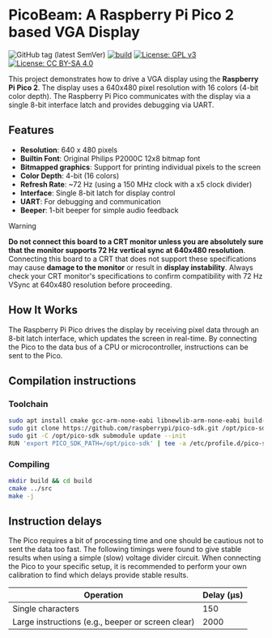 # PicoBeam: A Raspberry Pi Pico 2 based VGA Display

![GitHub tag (latest SemVer)](https://img.shields.io/github/v/tag/ifilot/pico-vga-text?label=version)
[![build](https://github.com/ifilot/pico-vga-text/actions/workflows/build.yml/badge.svg)](https://github.com/ifilot/pico-vga-text/actions/workflows/build.yml)
[![License: GPL v3](https://img.shields.io/badge/License-GPLv3-blue.svg)](https://www.gnu.org/licenses/gpl-3.0)
[![License: CC BY-SA 4.0](https://img.shields.io/badge/License-CC%20BY--SA%204.0-blue.svg)](https://creativecommons.org/licenses/by-sa/4.0/)

This project demonstrates how to drive a VGA display using the **Raspberry Pi
Pico 2**. The display uses a 640x480 pixel resolution with 16 colors (4-bit
color depth). The Raspberry Pi Pico communicates with the display via a single
8-bit interface latch and provides debugging via UART.

## Features

- **Resolution**: 640 x 480 pixels
- **Builtin Font**: Original Philips P2000C 12x8 bitmap font
- **Bitmapped graphics**: Support for printing individual pixels to the screen
- **Color Depth**: 4-bit (16 colors)
- **Refresh Rate**: ~72 Hz (using a 150 MHz clock with a x5 clock divider)
- **Interface**: Single 8-bit latch for display control
- **UART**: For debugging and communication
- **Beeper**: 1-bit beeper for simple audio feedback

> [!WARNING]
> **Do not connect this board to a CRT monitor unless you are absolutely sure
> that the monitor supports 72 Hz vertical sync at 640x480 resolution**. 
> Connecting this board to a CRT that does not support these specifications may
> cause **damage to the monitor** or result in **display instability**. 
> Always check your CRT monitor's specifications to confirm compatibility with
> 72 Hz VSync at 640x480 resolution before proceeding.

## How It Works

The Raspberry Pi Pico drives the display by receiving pixel data through an
8-bit latch interface, which updates the screen in real-time. By connecting
the Pico to the data bus of a CPU or microcontroller, instructions can be sent
to the Pico.

## Compilation instructions

### Toolchain

```bash
sudo apt install cmake gcc-arm-none-eabi libnewlib-arm-none-eabi build-essential libstdc++-arm-none-eabi-newlib
sudo git clone https://github.com/raspberrypi/pico-sdk.git /opt/pico-sdk
sudo git -C /opt/pico-sdk submodule update --init
RUN 'export PICO_SDK_PATH=/opt/pico-sdk' | tee -a /etc/profile.d/pico-sdk.sh
```

### Compiling

```bash
mkdir build && cd build
cmake ../src
make -j
```

## Instruction delays

The Pico requires a bit of processing time and one should be cautious not to
sent the data too fast. The following timings were found to give stable results
when using a simple (slow) voltage divider circuit. When connecting the Pico to
your specific setup, it is recommended to perform your own calibration to find
which delays provide stable results.

| Operation                                         | Delay (μs) |
|---------------------------------------------------|------------|
| Single characters                                 | 150        |
| Large instructions (e.g., beeper or screen clear) | 2000       |
